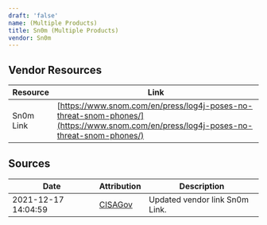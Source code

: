 ```yaml
---
draft: 'false'
name: (Multiple Products)
title: Sn0m (Multiple Products)
vendor: Sn0m
---
```


## Vendor Resources
| Resource | Link |
| --- | --- |
| Sn0m Link | [https://www.snom.com/en/press/log4j-poses-no-threat-snom-phones/](https://www.snom.com/en/press/log4j-poses-no-threat-snom-phones/) |



## Sources
| Date | Attribution | Description |
| --- | --- | --- |
| 2021-12-17 14:04:59 | [CISAGov](https://raw.githubusercontent.com/cisagov/log4j-affected-db/develop/README.md) | Updated vendor link Sn0m Link.  |
